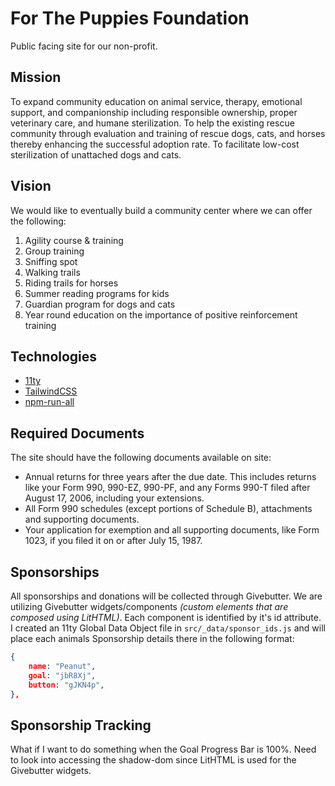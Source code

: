 # For The Puppies Foundation

Public facing site for our non-profit.

## Mission

To expand community education on animal service, therapy, emotional support, and companionship including responsible ownership, proper veterinary care, and humane sterilization. To help the existing rescue community through evaluation and training of rescue dogs, cats, and horses thereby enhancing the successful adoption rate. To facilitate low-cost sterilization of unattached dogs and cats.

## Vision

We would like to eventually build a community center where we can offer the following:

1. Agility course & training
2. Group training
3. Sniffing spot
4. Walking trails
5. Riding trails for horses
6. Summer reading programs for kids
7. Guardian program for dogs and cats
8. Year round education on the importance of positive reinforcement training

## Technologies

- [11ty](https://www.11ty.dev/)
- [TailwindCSS](https://tailwindcss.com/)
- [npm-run-all](https://www.npmjs.com/package/npm-run-all)

## Required Documents

The site should have the following documents available on site:

- Annual returns for three years after the due date. This includes returns like your Form
  990, 990-EZ, 990-PF, and any Forms 990-T filed after August 17, 2006, including your
  extensions.
- All Form 990 schedules (except portions of Schedule B), attachments and supporting
  documents.
- Your application for exemption and all supporting documents, like Form 1023, if you filed
  it on or after July 15, 1987.

## Sponsorships

All sponsorships and donations will be collected through Givebutter. We are utilizing Givebutter widgets/components _(custom elements that are composed using LitHTML)_. Each component is identified by it's id attribute. I created an 11ty Global Data Object file in `src/_data/sponsor_ids.js` and will place each animals Sponsorship details there in the following format:

```json
{
    name: "Peanut",
    goal: "jbR8Xj",
    button: "gJKN4p",
},
```

## Sponsorship Tracking

What if I want to do something when the Goal Progress Bar is 100%. Need to look into accessing the shadow-dom since LitHTML is used for the Givebutter widgets.
